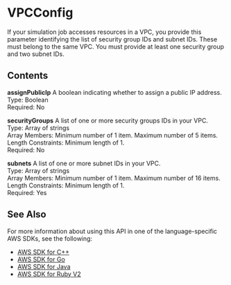 # VPCConfig<a name="API_VPCConfig"></a>

If your simulation job accesses resources in a VPC, you provide this parameter identifying the list of security group IDs and subnet IDs\. These must belong to the same VPC\. You must provide at least one security group and two subnet IDs\.

## Contents<a name="API_VPCConfig_Contents"></a>

 **assignPublicIp**   <a name="robomaker-Type-VPCConfig-assignPublicIp"></a>
A boolean indicating whether to assign a public IP address\.  
Type: Boolean  
Required: No

 **securityGroups**   <a name="robomaker-Type-VPCConfig-securityGroups"></a>
A list of one or more security groups IDs in your VPC\.  
Type: Array of strings  
Array Members: Minimum number of 1 item\. Maximum number of 5 items\.  
Length Constraints: Minimum length of 1\.  
Required: No

 **subnets**   <a name="robomaker-Type-VPCConfig-subnets"></a>
A list of one or more subnet IDs in your VPC\.  
Type: Array of strings  
Array Members: Minimum number of 1 item\. Maximum number of 16 items\.  
Length Constraints: Minimum length of 1\.  
Required: Yes

## See Also<a name="API_VPCConfig_SeeAlso"></a>

For more information about using this API in one of the language\-specific AWS SDKs, see the following:
+  [AWS SDK for C\+\+](https://docs.aws.amazon.com/goto/SdkForCpp/robomaker-2018-06-29/VPCConfig) 
+  [AWS SDK for Go](https://docs.aws.amazon.com/goto/SdkForGoV1/robomaker-2018-06-29/VPCConfig) 
+  [AWS SDK for Java](https://docs.aws.amazon.com/goto/SdkForJava/robomaker-2018-06-29/VPCConfig) 
+  [AWS SDK for Ruby V2](https://docs.aws.amazon.com/goto/SdkForRubyV2/robomaker-2018-06-29/VPCConfig) 